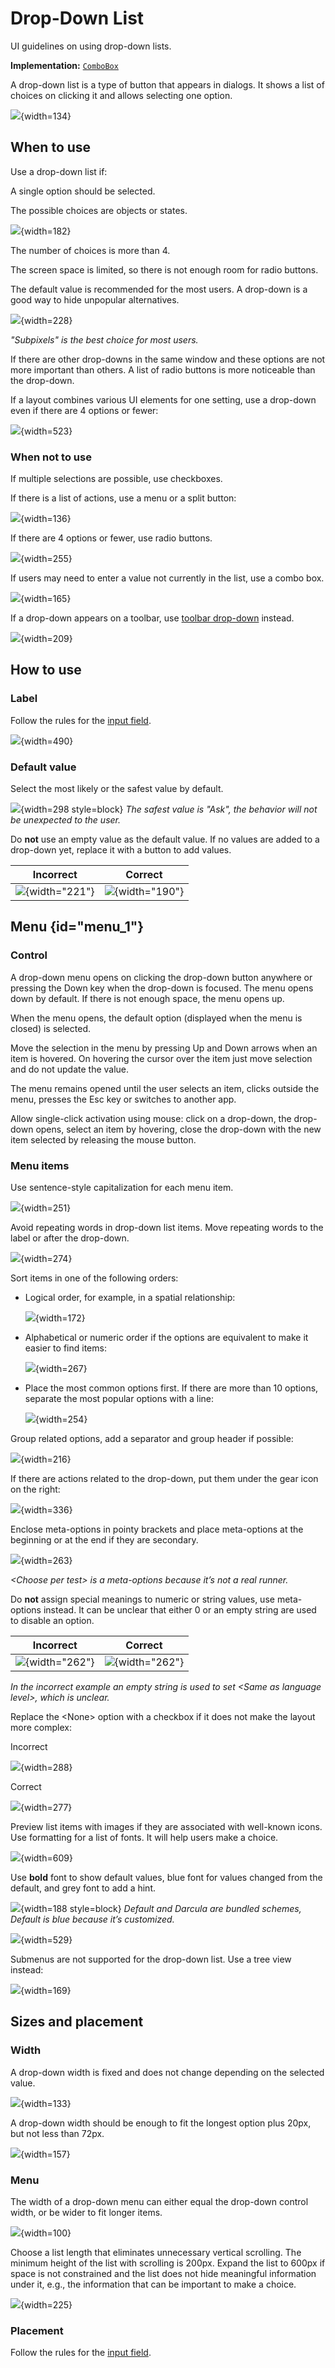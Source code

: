 <!-- Copyright 2000-2024 JetBrains s.r.o. and contributors. Use of this source code is governed by the Apache 2.0 license. -->

# Drop-Down List

<link-summary>UI guidelines on using drop-down lists.</link-summary>

<tldr>

**Implementation:** [`ComboBox`](%gh-ic%/platform/platform-api/src/com/intellij/openapi/ui/ComboBox.java)

</tldr>

A drop-down list is a type of button that appears in dialogs. It shows a list of choices on clicking it and allows selecting one option.

![](drop_down_example.png){width=134}


## When to use


Use a drop-down list if:

A single option should be selected.

The possible choices are objects or states.

![](output_level.png){width=182}

The number of choices is more than 4.

The screen space is limited, so there is not enough room for radio buttons.

The default value is recommended for the most users. A drop-down is a good way to hide unpopular alternatives.

![](antialiasing.png){width=228}

*"Subpixels" is the best choice for most users.*

If there are other drop-downs in the same window and these options are not more important than others. A list of radio buttons is more noticeable than the drop-down.

If a layout combines various UI elements for one setting, use a drop-down even if there are 4 options or fewer:

![](complex_layout.png){width=523}


### When not to use

If multiple selections are possible, use checkboxes.

If there is a list of actions, use a menu or a split button:

![](drop_down_menu_button.png){width=136}

If there are 4 options or fewer, use radio buttons.

![](radio_buttons.png){width=255}

If users may need to enter a value not currently in the list, use a combo box.

![](combo_box_font_size.png){width=165}

If a drop-down appears on a toolbar, use [toolbar drop-down](toolbar_drop_down.md) instead.

![](toolbar_main.png){width=209}



## How to use

### Label

Follow the rules for the [input field](input_field.md#label).

![](labels.png){width=490}


### Default value

Select the most likely or the safest value by default.

![](imports.png){width=298 style=block}
*The safest value is "Ask", the behavior will not be unexpected to the user.*

Do **not** use an empty value as the default value. If no values are added to a drop-down yet, replace it with a button to add values.

| <format color="Red" style="bold">Incorrect</format> | <format color="Green" style="bold">Correct</format> |
|-----------------------------------------------------|-----------------------------------------------------|
| ![](drop_down_empty.png){width="221"}               | ![](button.png){width="190"}                        |

## Menu {id="menu_1"}

### Control

A drop-down menu opens on clicking the drop-down button anywhere or pressing the Down key when the drop-down is
focused.
The menu opens down by default. If there is not enough space, the menu opens up.

When the menu opens, the default option (displayed when the menu is closed) is selected.

Move the selection in the menu by pressing Up and Down arrows when an item is hovered. On hovering the cursor over the item just move selection and do not update the value.

<!-- * Filter items in the list on typing:

    ![](filter.png)
-->

The menu remains opened until the user selects an item, clicks outside the menu, presses the <shortcut>Esc</shortcut> key or
switches to another app.

Allow single-click activation using mouse: click on a drop-down, the drop-down opens, select an item by hovering, close the drop-down with the new item selected by releasing the mouse button.

### Menu items

Use sentence-style capitalization for each menu item.

![](browser.png){width=251}

Avoid repeating words in drop-down list items. Move repeating words to the label or after the drop-down.

![](refresh_changes.png){width=274}


Sort items in one of the following orders:

* Logical order, for example, in a spatial relationship:

    ![](order_logical.png){width=172}

* Alphabetical or numeric order if the options are equivalent to make it easier to find items:

    ![](order_alphabetical.png){width=267}

* Place the most common options first. If there are more than 10 options, separate the most popular options with a line:

    ![](order_popular.png){width=254}

Group related options, add a separator and group header if possible:

![](drop_down_group.png){width=216}

If there are actions related to the drop-down, put them under the gear icon on the right:

![](scheme.png){width=336}

Enclose meta-options in pointy brackets and place meta-options at the beginning or at the end if they are secondary.

![](run_tests.png){width=263}

*<control>&lt;Choose per test></control> is a meta-options because it’s not a real runner.*

Do **not** assign special meanings to numeric or string values, use meta-options instead. It can be unclear that either 0 or an empty string are used to disable an option.

| <format color="Red" style="bold">Incorrect</format> | <format color="Green" style="bold">Correct</format> |
|-----------------------------------------------------|-----------------------------------------------------|
| ![](version_incorrect.png){width="262"}             | ![](version_correct.png){width="262"}               |

  <p><em>In the incorrect example an empty string is used to set <control>&lt;Same
  as language level&gt;</control>, which is unclear.</em></p>
  <p>Replace the <control>&lt;None&gt;</control> option with a checkbox if it does not make the layout more complex:</p>

<format color="Red" style="bold">Incorrect</format>

  ![](none_incorrect.png){width=288}

<format color="Green" style="bold">Correct</format>

  ![](none_correct.png){width=277}


Preview list items with images if they are associated with well-known icons. Use formatting for a list of fonts. It will help users make a choice.

![](preview.png){width=609}


Use **bold** font to show default values, <format color="#2600FF">blue</format> font for values changed from the default,
 and <format color="#787878">grey</format> font to add a hint.

![](blue_text.png){width=188 style=block}
*Default and Darcula are bundled schemes, Default is blue because it’s customized.*


![](grey_text.png){width=529}

Submenus are not supported for the drop-down list. Use a tree view instead:

![](hierarchy.png){width=169}


## Sizes and placement

### Width

A drop-down width is fixed and does not change depending on the selected value.

![](drop_down_width.png){width=133}

A drop-down width should be enough to fit the longest option plus 20px, but not less than 72px.

![](width_sizes.png){width=157}


### Menu

The width of a drop-down menu can either equal the drop-down control width, or be wider to fit longer items.

![](menu_width.png){width=100}

Choose a list length that eliminates unnecessary vertical scrolling. The minimum height of the list with scrolling is 200px. Expand the list to 600px if space is not constrained and the list does not hide meaningful information under it, e.g., the information that can be important to make a choice.

![](menu_height.png){width=225}

[//]: # (TODO: For sizes inside the menu list see [Menu list]&#40;menu_list.md&#41;.)

### Placement

Follow the rules for the [input field](#placement).


